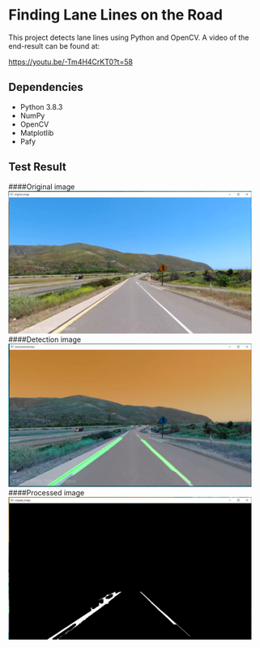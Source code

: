 # Finding Lane Lines on the Road

This project detects lane lines using Python and OpenCV. A video of the end-result can be found at:

https://youtu.be/-Tm4H4CrKT0?t=58


## Dependencies
* Python 3.8.3
* NumPy
* OpenCV
* Matplotlib
* Pafy

## Test Result
####Original image
<img src="https://github.com/moonseobHwang/OpenCV_Python/blob/main/Github_img/Original_image.JPG" width="480" alt="Combined Image" />
####Detection image
<img src="https://github.com/moonseobHwang/OpenCV_Python/blob/main/Github_img/DrawLineimMyWay.JPG" width="480" alt="Combined Image" />
####Processed image
<img src="https://github.com/moonseobHwang/OpenCV_Python/blob/main/Github_img/cropped_image1.JPG" width="480" alt="Combined Image" />

